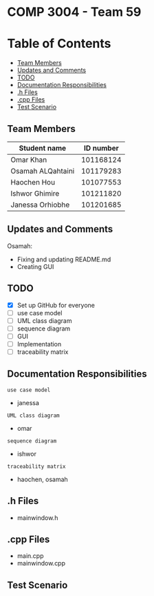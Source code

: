 # COMP 3004 - Team 59
# Table of Contents 
- [Team Members](#Team-Members) 
- [Updates and Comments](#Updates-and-Comments) 
- [TODO](#TO-DO) 
- [Documentation Responsibilities](#Documentation-responsibilities) 
- [.h Files](#h-Files) 
- [.cpp Files](#cpp-Files) 
- [Test Scenario](#Test-Scenario) 
## <a name = "Team-Members" ></a>Team Members
| Student name  | ID number |
| ------------- | ------------- |
| Omar Khan  | 101168124  |
| Osamah ALQahtaini | 101179283  |
| Haochen Hou  | 101077553  |
| Ishwor Ghimire  | 101211820 | 
| Janessa Orhiobhe  | 101201685  |

## <a name = "Updates-and-Comments" ></a>Updates and Comments
Osamah:
  - Fixing and updating README.md
  - Creating GUI

## <a name = "TO-DO" ></a> TODO
* [x] Set up GitHub for everyone
* [ ] use case model
* [ ] UML class diagram
* [ ] sequence diagram
* [ ] GUI
* [ ] Implementation
* [ ] traceability matrix

## <a name = "Documentation-responsibilities" ></a>Documentation Responsibilities
`use case model`
  - janessa

`UML class diagram`
  - omar

`sequence diagram`
  - ishwor

`traceability matrix` 
  - haochen, osamah


## <a name = "h-Files" ></a>.h Files
 - mainwindow.h

## <a name = "cpp-Files" ></a>.cpp Files
 - main.cpp
 - mainwindow.cpp

## <a name = "Test-Scenario" ></a>Test Scenario
